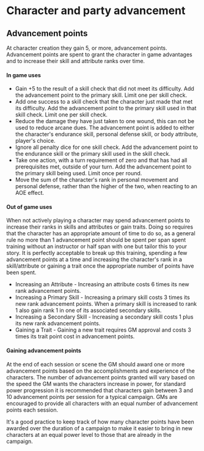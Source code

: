# Character and party advancement

## Advancement points
At character creation they gain 5, or more, advancement points. Advancement points are spent to grant the character in game advantages and to increase their skill and attribute ranks over time.

#### In game uses
* Gain +5 to the result of a skill check that did not meet its difficulty. Add the advancement point to the primary skill. Limit one per skill check.
* Add one success to a skill check that the character just made that met its difficulty. Add the advancement point to the primary skill used in that skill check. Limit one per skill check.
* Reduce the damage they have just taken to one wound, this can not be used to reduce arcane dues. The advancement point is added to either the character's endurance skill, personal defense skill, or body attribute, player's choice.
* Ignore all penalty dice for one skill check. Add the advancement point to the endurance skill or the primary skill used in the skill check.
* Take one action, with a turn requirement of zero and that has had all prerequisites met, outside of your turn. Add the advancement point to the primary skill being used. Limit once per round.
* Move the sum of the character's rank in personal movement and personal defense, rather than the higher of the two, when reacting to an AOE effect.

#### Out of game uses
When not actively playing a character may spend advancement points to increase their ranks in skills and attributes or gain traits. Doing so requires that the character has an appropriate amount of time to do so, as a general rule no more than 1 advancement point should be spent per span spent training without an instructor or half span with one but tailor this to your story. It is perfectly acceptable to break up this training, spending a few advancement points at a time and increasing the character's rank in a skill/attribute or gaining a trait once the appropriate number of points have been spent.
* Increasing an Attribute - Increasing an attribute costs 6 times its new rank advancement points.
* Increasing a Primary Skill - Increasing a primary skill costs 3 times its new rank advancement points. When a primary skill is increased to rank 1 also gain rank 1 in one of its associated secondary skills.
* Increasing a Secondary Skill - Increasing a secondary skill costs 1 plus its new rank advancement points.
* Gaining a Trait - Gaining a new trait requires GM approval and costs 3 times its trait point cost in advancement points.

#### Gaining advancement points
At the end of each session or scene the GM should award one or more advancement points based on the accomplishments and experience of the characters. The number of advancement points granted will vary based on the speed the GM wants the characters increase in power, for standard power progression it is recommended that characters gain between 3 and 10 advancement points per session for a typical campaign. GMs are encouraged to provide all characters with an equal number of advancement points each session.

It's a good practice to keep track of how many character points have been awarded over the duration of a campaign to make it easier to bring in new characters at an equal power level to those that are already in the campaign.
